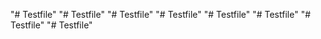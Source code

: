 "# Testfile" 
"# Testfile" 
"# Testfile" 
"# Testfile" 
"# Testfile" 
"# Testfile" 
"# Testfile" 
"# Testfile" 
